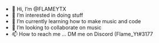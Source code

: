 - 👋 Hi, I’m @FLAMEYTX 
- 👀 I’m interested in doing stuff
- 🌱 I’m currently learning how to make music and code
- 💞️ I’m looking to collaborate on music
- 📫 How to reach me ... DM me on Discord (Flame_Yt#3177

<!---
FLAMEYTX/FLAMEYTX is a ✨ special ✨ repository because its `README.md` (this file) appears on your GitHub profile.
You can click the Preview link to take a look at your changes.
--->
